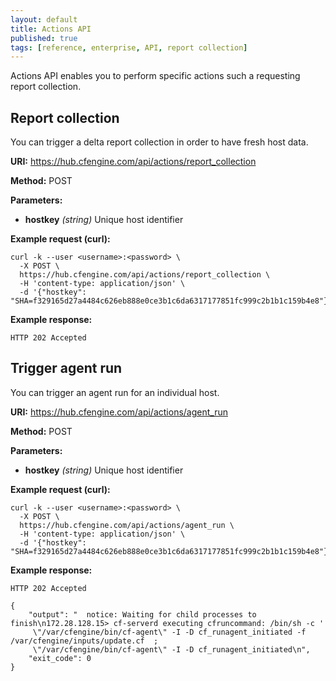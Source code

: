 ```yaml
---
layout: default
title: Actions API
published: true
tags: [reference, enterprise, API, report collection]
---
```


Actions API enables you to perform specific actions such a requesting report collection.

## Report collection

You can trigger a delta report collection in order to have fresh host data.

**URI:** https://hub.cfengine.com/api/actions/report_collection

**Method:** POST

**Parameters:**

* **hostkey** *(string)*
    Unique host identifier

**Example request (curl):**

```
curl -k --user <username>:<password> \
  -X POST \
  https://hub.cfengine.com/api/actions/report_collection \
  -H 'content-type: application/json' \
  -d '{"hostkey": "SHA=f329165d27a4484c626eb888e0ce3b1c6da6317177851fc999c2b1b1c159b4e8"}'
```

**Example response:**

```
HTTP 202 Accepted
```

## Trigger agent run

You can trigger an agent run for an individual host.

**URI:** https://hub.cfengine.com/api/actions/agent_run

**Method:** POST

**Parameters:**

* **hostkey** *(string)*
  Unique host identifier

**Example request (curl):**

```
curl -k --user <username>:<password> \
  -X POST \
  https://hub.cfengine.com/api/actions/agent_run \
  -H 'content-type: application/json' \
  -d '{"hostkey": "SHA=f329165d27a4484c626eb888e0ce3b1c6da6317177851fc999c2b1b1c159b4e8"}'
```

**Example response:**

```
HTTP 202 Accepted

{
    "output": "  notice: Waiting for child processes to finish\n172.28.128.15> cf-serverd executing cfruncommand: /bin/sh -c '
     \"/var/cfengine/bin/cf-agent\" -I -D cf_runagent_initiated -f /var/cfengine/inputs/update.cf  ;
     \"/var/cfengine/bin/cf-agent\" -I -D cf_runagent_initiated\n",
    "exit_code": 0
}
```
